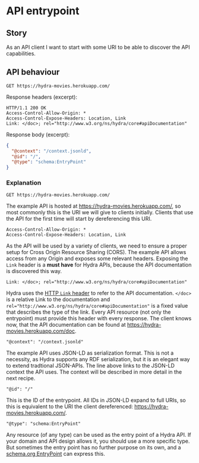# API entrypoint

## Story

As an API client I want to start with some URI to be able to discover the API capabilities.

## API behaviour

```http
GET https://hydra-movies.herokuapp.com/
```

Response headers (excerpt):

```http
HTTP/1.1 200 OK
Access-Control-Allow-Origin: *
Access-Control-Expose-Headers: Location, Link
Link: </doc>; rel="http://www.w3.org/ns/hydra/core#apiDocumentation"
```

Response body (excerpt):

```json
{
  "@context": "/context.jsonld",
  "@id": "/",
  "@type": "schema:EntryPoint"
}
```
### Explanation

```http
GET https://hydra-movies.herokuapp.com/
```

The example API is hosted at https://hydra-movies.herokuapp.com/, so most commonly this is the URI we will give to clients initially. Clients that use the API for the first time will start by dereferencing this URI.

```http
Access-Control-Allow-Origin: *
Access-Control-Expose-Headers: Location, Link
```

As the API will be used by a variety of clients, we need to ensure a proper setup for Cross Origin Resource Sharing (CORS). The example API allows access from any Origin and exposes some relevant headers. Exposing the `Link` header is a **must have** for Hydra APIs, because the API documentation is discovered this way.

```
Link: </doc>; rel="http://www.w3.org/ns/hydra/core#apiDocumentation"
```

Hydra uses the [HTTP `Link` header](http://webconcepts.info/concepts/http-header/Link) to refer to the API documentation. `</doc>` is a relative Link to the documentation and `rel="http://www.w3.org/ns/hydra/core#apiDocumentation"` is a fixed value that describes the type of the link. Every API resource (not only the entrypoint) must provide this header with every response. The client knows now, that the API documentation can be found at https://hydra-movies.herokuapp.com/doc.

```
"@context": "/context.jsonld"
```

The example API uses JSON-LD as serialization format. This is not a necessity, as Hydra supports any RDF serialization, but it is an elegant way to extend tradtional JSON-APIs. The line above links to the JSON-LD context the API uses. The context will be described in more detail in the next recipe.

```
"@id": "/"
```

This is the ID of the entrypoint. All IDs in JSON-LD expand to full URIs, so this is equivalent to the URI the client dereferenced: https://hydra-movies.herokuapp.com/.

```
"@type": "schema:EntryPoint"
```

Any resource (of any type) can be used as the entry point of a Hydra API. If your domain and API design allows it, you should use a more specific type. But sometimes the entry point has no further purpose on its own, and a [schema.org EntryPoint](https://schema.org/EntryPoint) can express this.
